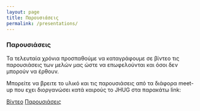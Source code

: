 ```yaml
---
layout: page
title: Παρουσιάσεις
permalink: /presentations/
---
```

### Παρουσιάσεις

Τα τελευταία χρόνια προσπαθούμε να καταγράφουμε σε βίντεο τις παρουσιάσεις των μελών μας ώστε να επωφελούνται και όσοι δεν μπορούν να έρθουν.

Μπορείτε να βρειτε το υλικό και τις παρουσιάσεις από τα διάφορα meet-up που εχει διοργανώσει κατά καιρούς το JHUG στα παρακάτω link:

[Βίντεο](https://vimeo.com/javahellenicusergroup)
[Παρουσιάσεις](https://github.com/JHUG/JHUG-General-Resources)


